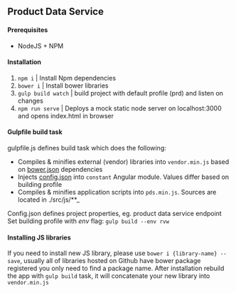 ## Product Data Service ##

#### Prerequisites
- NodeJS + NPM

#### Installation
1. `npm i` | Install Npm dependencies
2. `bower i` | Install bower libraries
3. `gulp build watch` | build project with default profile (prd) and listen on changes
4. `npm run serve` | Deploys a mock static node server on localhost:3000 and opens index.html in browser

#### Gulpfile build task
gulpfile.js defines build task which does the following:
* Compiles & minifies external (vendor) libraries into `vendor.min.js` based on [bower.json](./bower.json) dependencies
* Injects [config.json](./config.json) into `constant` Angular module. Values differ based on building profile
* Compiles & minifies application scripts into `pds.min.js`. Sources are located in ./src/js/**_

Config.json defines project properties, eg. product data service endpoint \
Set building profile with _env_ flag: `gulp build --env rvw`

#### Installing JS libraries
If you need to install new JS library, please use `bower i {library-name} --save`, usually all of libraries hosted on Github have bower package registered you only need to find a package name.
After installation rebuild the app with `gulp build` task, it will concatenate your new library into `vendor.min.js`
